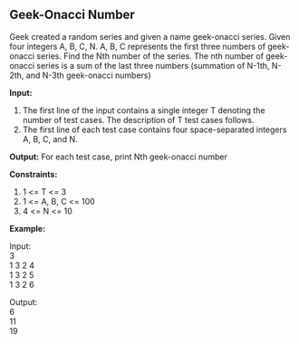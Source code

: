 ## Geek-Onacci Number
Geek created a random series and given a name geek-onacci series. Given four integers A, B, C, N. A, B, C represents the first three numbers of geek-onacci series. Find the Nth number of the series. The nth number of geek-onacci series is a sum of the last three numbers (summation of N-1th, N-2th, and N-3th geek-onacci numbers)

**Input:**
1. The first line of the input contains a single integer T denoting the number of test cases. The description of T test cases follows.
2. The first line of each test case contains four space-separated integers A, B, C, and N.

**Output:** For each test case, print Nth geek-onacci number

**Constraints:**
1. 1 <= T <= 3
2. 1 <= A, B, C <= 100
3. 4 <= N <= 10

**Example:**

Input:  
3  
1 3 2 4  
1 3 2 5  
1 3 2 6

Output:  
6  
11  
19